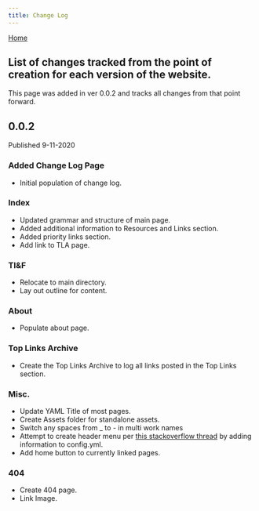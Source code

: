 ```yaml
---
title: Change Log
---
```


[Home](../)

## List of changes tracked from the point of creation for each version of the website.
This page was added in ver 0.0.2 and tracks all changes from that point forward.

## 0.0.2
Published 9-11-2020
### Added Change Log Page
- Initial population of change log.

### Index
- Updated grammar and structure of main page.
- Added additional information to Resources and Links section.
- Added priority links section.
- Add link to TLA page.

### TI&F
- Relocate to main directory.
- Lay out outline for content.

### About
- Populate about page.

### Top Links Archive
- Create the Top Links Archive to log all links posted in the Top Links section.

### Misc.
- Update YAML Title of most pages.
- Create Assets folder for standalone assets.
- Switch any spaces from _ to - in multi work names
- Attempt to create header menu per [this stackoverflow thread](https://stackoverflow.com/questions/13266369/how-to-change-the-default-order-pages-in-jekyll/33983971#33983971) by adding information to config.yml.
- Add home button to currently linked pages.

### 404
- Create 404 page.
- Link Image.
